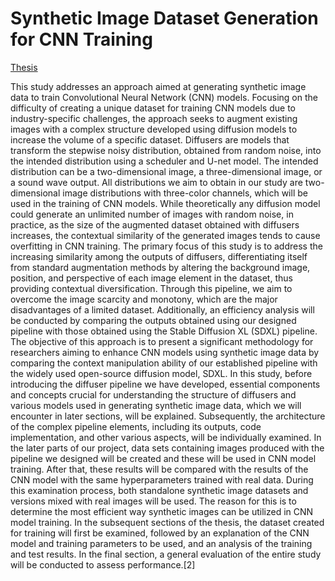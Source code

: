 # Synthetic Image Dataset Generation for CNN Training
[Thesis](https://github.com/altayavci/grad-project/blob/main/survey-paper.pdf)

This study addresses an approach aimed at generating synthetic image data to train Convolutional Neural Network (CNN) models. Focusing on the difficulty of creating a unique dataset for training CNN models due to industry-specific challenges, the approach seeks to augment existing images with a complex structure developed using diffusion models to increase the volume of a specific dataset.
Diffusers are models that transform the stepwise noisy distribution, obtained from random noise, into the intended distribution using a scheduler and U-net model. The intended distribution can be a two-dimensional image, a three-dimensional image, or a sound wave output. All distributions we aim to obtain in our study are two-dimensional image distributions with three-color channels, which will be used in the training of CNN models. While theoretically any diffusion model could generate an unlimited number of images with random noise, in practice, as the size of the augmented dataset obtained with diffusers increases, the contextual similarity of the generated images tends to cause overfitting in CNN training.
The primary focus of this study is to address the increasing similarity among the outputs of diffusers, differentiating itself from standard augmentation methods by altering the background image, position, and perspective of each image element in the dataset, thus providing contextual diversification. Through this pipeline, we aim to overcome the image scarcity and monotony, which are the major disadvantages of a limited dataset. Additionally, an efficiency analysis will be conducted by comparing the outputs obtained using our designed pipeline with those obtained using the Stable Diffusion XL (SDXL) pipeline. The objective of this approach is to present a significant methodology for researchers aiming to enhance CNN models using synthetic image data by comparing the context manipulation ability of our established pipeline with the widely used open-source diffusion model, SDXL.
In this study, before introducing the diffuser pipeline we have developed, essential components and concepts crucial for understanding the structure of diffusers and various models used in generating synthetic image data, which we will encounter in later sections, will be explained. Subsequently, the architecture of the complex pipeline elements, including its outputs, code implementation, and other various aspects, will be individually examined.
In the later parts of our project, data sets containing images produced with the pipeline we designed will be created and these will be used in CNN model training. After that, these results will be compared with the results of the CNN model with the same hyperparameters trained with real data. During this examination process, both standalone synthetic image datasets and versions mixed with real images will be used. The reason for this is to determine the most efficient way synthetic images can be utilized in CNN model training.
In the subsequent sections of the thesis, the dataset created for training will first be examined, followed by an explanation of the CNN model and training parameters to be used, and an analysis of the training and test results. In the final section, a general evaluation of the entire study will be conducted to assess performance.[2]
